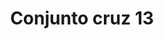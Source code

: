 ---
title: Conjunto cruz 13
date: 
draft: false

# descripcion
description : Conjunto de cadena y dije con detalle en microcubic en plata 925. Largo de cadena 40, 45 o 50 cm a elección.

materials: 

color: 

dimensions: 

code: 06-26-0835

type: "Conjuntos"

categories: []

price: $4.290,00

price_eftvo: $3.650,00

# Images
# first image will be shown in the product page
images:
  # - image: "images/path_to_image"
  # La ubicacion de las imagenes es imagenes/Conjuntos/Conjuntos.Cadena y Dije/06-26-0835-conjunto-cruz-13
  - image: "./images/conjuntos/cadena_y_dije/06-26-0835-conjunto-cruz-13.jpg"
---